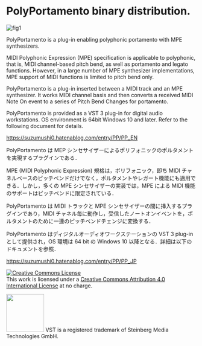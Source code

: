 # PolyPortamento binary distribution.

![fig1](https://github.com/suzumushi0/PolyPortamento_binary/assets/67182469/8408d3e2-a980-467b-942a-066d006c37b1)

PolyPortamento is a plug-in enabling polyphonic portamento with MPE synthesizers.

MIDI Polyphonic Expression (MPE) specification is applicable to polyphonic, that is, MIDI channel-based pitch bend, as well as portamento and legato functions. However, in a large number of MPE synthesizer implementations, MPE support of MIDI functions is limited to pitch bend only.

PolyPortamento is a plug-in inserted between a MIDI track and an MPE synthesizer. It works MIDI channel basis and then converts a received MIDI Note On event to a series of Pitch Bend Changes for portamento.

PolyPortamento is provided as a VST 3 plug-in for digital audio workstations. OS environment is 64bit Windows 10 and later. Refer to the following document for details.

https://suzumushi0.hatenablog.com/entry/PP/PP_EN

PolyPortamento は MEP シンセサイザーによるポリフォニックのポルタメントを実現するプラグインである．

MPE (MIDI Polyphonic Expression) 規格は，ポリフォニック，即ち MIDI チャネルベースのピッチベンドだけでなく，ポルタメントやレガート機能にも適用できる．しかし，多くの MPE シンセサイザーの実装では，MPE による MIDI 機能のサポートはピッチベンドに限定されている．

PolyPortamento は MIDI トラックと MPE シンセサイザーの間に挿入するプラグインであり，MIDI チャネル毎に動作し，受信したノートオンイベントを，ポルタメントのために一連のピッチベンドチェンジに変換する．

PolyPortamento はディジタルオーディオワークステーションの VST 3 plug-in として提供され，OS 環境は 64 bit の Windows 10 以降となる．詳細は以下のドキュメントを参照．

https://suzumushi0.hatenablog.com/entry/PP/PP_JP

<a rel="license" href="http://creativecommons.org/licenses/by/4.0/"><img alt="Creative Commons License" style="border-width:0" src="https://i.creativecommons.org/l/by/4.0/88x31.png" /></a><br />This work is licensed under a <a rel="license" href="http://creativecommons.org/licenses/by/4.0/">Creative Commons Attribution 4.0 International License</a> at no charge.

<img width="100" src="https://user-images.githubusercontent.com/67182469/130337395-b8ab38cd-e66e-4056-b441-49d33337410e.png">
VST is a registered trademark of Steinberg Media Technologies GmbH.
